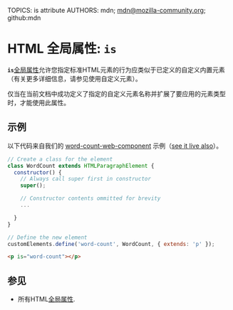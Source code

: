 TOPICS: is attribute
AUTHORS: mdn; mdn@mozilla-community.org; github:mdn

# HTML 全局属性: `is`

**`is`**[全局属性](/zh-hans/webfrontend/HTML_Global_Attributes)允许您指定标准HTML元素的行为应类似于已定义的自定义内置元素（有关更多详细信息，请参见使用自定义元素）。

仅当在当前文档中成功定义了指定的自定义元素名称并扩展了要应用的元素类型时，才能使用此属性。

## 示例

以下代码来自我们的 [word-count-web-component](https://github.com/mdn/web-components-examples/tree/master/word-count-web-component)
示例（[see it live also](https://mdn.github.io/web-components-examples/word-count-web-component/)）。

```javascript
// Create a class for the element
class WordCount extends HTMLParagraphElement {
  constructor() {
    // Always call super first in constructor
    super();

    // Constructor contents ommitted for brevity
    ...

  }
}

// Define the new element
customElements.define('word-count', WordCount, { extends: 'p' });
```

```html
<p is="word-count"></p>
```

## 参见

- 所有HTML[全局属性](/zh-hans/webfrontend/HTML_Global_Attributes).
